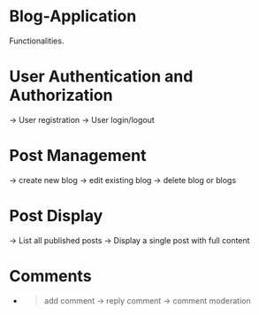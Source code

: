 # Blog-Application

Functionalities. 
# User Authentication and Authorization
-> User registration
-> User login/logout
# Post Management
-> create new blog
-> edit existing blog
-> delete blog or blogs
# Post Display
-> List all published posts
-> Display a single post with full content
# Comments
- > add comment
-> reply comment
-> comment moderation


